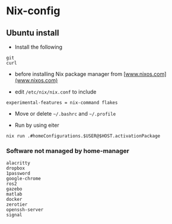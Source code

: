 # Nix-config

## Ubuntu install

- Install the following
```
git
curl
```

- before installing Nix package manager from [www.nixos.com](www.nixos.com)

- edit `/etc/nix/nix.conf` to include
```
experimental-features = nix-command flakes
```
- Move or delete `~/.bashrc` and `~/.profile`

- Run by using eiter

```
nix run .#homeConfigurations.$USER@$HOST.activationPackage
```

### Software not managed by home-manager
```
alacritty
dropbox
1password
google-chrome
ros2
gazebo
matlab
docker
zerotier
openssh-server
signal
```
